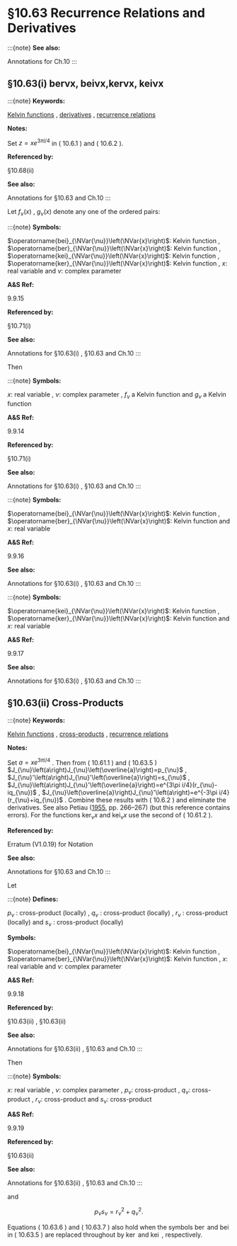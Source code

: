 # §10.63 Recurrence Relations and Derivatives

:::{note}
**See also:**

Annotations for Ch.10
:::


## §10.63(i) berν⁡x, beiν⁡x,kerν⁡x, keiν⁡x

:::{note}
**Keywords:**

[Kelvin functions](http://dlmf.nist.gov/search/search?q=Kelvin%20functions) , [derivatives](http://dlmf.nist.gov/search/search?q=derivatives) , [recurrence relations](http://dlmf.nist.gov/search/search?q=recurrence%20relations)

**Notes:**

Set $z=xe^{3\pi i/4}$ in ( 10.6.1 ) and ( 10.6.2 ).

**Referenced by:**

§10.68(ii)

**See also:**

Annotations for §10.63 and Ch.10
:::

Let $f_{\nu}(x)$ , $g_{\nu}(x)$ denote any one of the ordered pairs:

:::{note}
**Symbols:**

$\operatorname{bei}_{\NVar{\nu}}\left(\NVar{x}\right)$: Kelvin function , $\operatorname{ber}_{\NVar{\nu}}\left(\NVar{x}\right)$: Kelvin function , $\operatorname{kei}_{\NVar{\nu}}\left(\NVar{x}\right)$: Kelvin function , $\operatorname{ker}_{\NVar{\nu}}\left(\NVar{x}\right)$: Kelvin function , $x$: real variable and $\nu$: complex parameter

**A&S Ref:**

9.9.15

**Referenced by:**

§10.71(i)

**See also:**

Annotations for §10.63(i) , §10.63 and Ch.10
:::

Then

:::{note}
**Symbols:**

$x$: real variable , $\nu$: complex parameter , $f_{\nu}$ a Kelvin function and $g_{\nu}$ a Kelvin function

**A&S Ref:**

9.9.14

**Referenced by:**

§10.71(i)

**See also:**

Annotations for §10.63(i) , §10.63 and Ch.10
:::

:::{note}
**Symbols:**

$\operatorname{bei}_{\NVar{\nu}}\left(\NVar{x}\right)$: Kelvin function , $\operatorname{ber}_{\NVar{\nu}}\left(\NVar{x}\right)$: Kelvin function and $x$: real variable

**A&S Ref:**

9.9.16

**See also:**

Annotations for §10.63(i) , §10.63 and Ch.10
:::

:::{note}
**Symbols:**

$\operatorname{kei}_{\NVar{\nu}}\left(\NVar{x}\right)$: Kelvin function , $\operatorname{ker}_{\NVar{\nu}}\left(\NVar{x}\right)$: Kelvin function and $x$: real variable

**A&S Ref:**

9.9.17

**See also:**

Annotations for §10.63(i) , §10.63 and Ch.10
:::


## §10.63(ii) Cross-Products

:::{note}
**Keywords:**

[Kelvin functions](http://dlmf.nist.gov/search/search?q=Kelvin%20functions) , [cross-products](http://dlmf.nist.gov/search/search?q=cross-products) , [recurrence relations](http://dlmf.nist.gov/search/search?q=recurrence%20relations)

**Notes:**

Set $a=xe^{3\pi i/4}$ . Then from ( 10.61.1 ) and ( 10.63.5 ) $J_{\nu}\left(a\right)J_{\nu}\left(\overline{a}\right)=p_{\nu}$ , $J_{\nu}'\left(a\right)J_{\nu}'\left(\overline{a}\right)=s_{\nu}$ , $J_{\nu}\left(a\right)J_{\nu}'\left(\overline{a}\right)=e^{3\pi i/4}(r_{\nu}-iq_{\nu})$ , $J_{\nu}\left(\overline{a}\right)J_{\nu}'\left(a\right)=e^{-3\pi i/4}(r_{\nu}+iq_{\nu})$ . Combine these results with ( 10.6.2 ) and eliminate the derivatives. See also Petiau ([1955](./bib/P.html#bib1867 "La Théorie des Fonctions de Bessel Exposée en vue de ses Applications à la Physique Mathématique"), pp. 266–267) (but this reference contains errors). For the functions $\operatorname{ker}_{\nu}x$ and $\operatorname{kei}_{\nu}x$ use the second of ( 10.61.2 ).

**Referenced by:**

Erratum (V1.0.19) for Notation

**See also:**

Annotations for §10.63 and Ch.10
:::

Let

:::{note}
**Defines:**

$p_{\nu}$ : cross-product (locally) , $q_{\nu}$ : cross-product (locally) , $r_{\nu}$ : cross-product (locally) and $s_{\nu}$ : cross-product (locally)

**Symbols:**

$\operatorname{bei}_{\NVar{\nu}}\left(\NVar{x}\right)$: Kelvin function , $\operatorname{ber}_{\NVar{\nu}}\left(\NVar{x}\right)$: Kelvin function , $x$: real variable and $\nu$: complex parameter

**A&S Ref:**

9.9.18

**Referenced by:**

§10.63(ii) , §10.63(ii)

**See also:**

Annotations for §10.63(ii) , §10.63 and Ch.10
:::

Then

:::{note}
**Symbols:**

$x$: real variable , $\nu$: complex parameter , $p_{\nu}$: cross-product , $q_{\nu}$: cross-product , $r_{\nu}$: cross-product and $s_{\nu}$: cross-product

**A&S Ref:**

9.9.19

**Referenced by:**

§10.63(ii)

**See also:**

Annotations for §10.63(ii) , §10.63 and Ch.10
:::

and


<a id="E7"></a>
$$
p_{\nu}s_{\nu}=r_{\nu}^{2}+q_{\nu}^{2}. \tag{10.63.7}
$$

Equations ( 10.63.6 ) and ( 10.63.7 ) also hold when the symbols $\operatorname{ber}$ and $\operatorname{bei}$ in ( 10.63.5 ) are replaced throughout by $\operatorname{ker}$ and $\operatorname{kei}$ , respectively.
